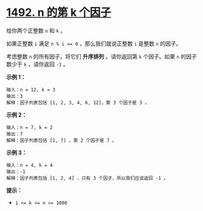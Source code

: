 # [1492. n 的第 k 个因子](https://leetcode.cn/problems/the-kth-factor-of-n/)

给你两个正整数 `n` 和 `k` 。

如果正整数 `i` 满足 `n % i == 0` ，那么我们就说正整数 `i` 是整数 `n` 的因子。

考虑整数 `n` 的所有因子，将它们 **升序排列** 。请你返回第 `k` 个因子。如果 `n` 的因子数少于 `k` ，请你返回 `-1` 。

 

**示例 1：**

```
输入：n = 12, k = 3
输出：3
解释：因子列表包括 [1, 2, 3, 4, 6, 12]，第 3 个因子是 3 。
```

**示例 2：**

```
输入：n = 7, k = 2
输出：7
解释：因子列表包括 [1, 7] ，第 2 个因子是 7 。
```

**示例 3：**

```
输入：n = 4, k = 4
输出：-1
解释：因子列表包括 [1, 2, 4] ，只有 3 个因子，所以我们应该返回 -1 。
```

 

**提示：**

- `1 <= k <= n <= 1000`